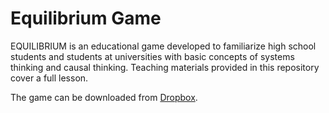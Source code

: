 # Equilibrium Game

EQUILIBRIUM is an educational game developed to familiarize high school students and students at universities with basic concepts of systems thinking and causal thinking. 
Teaching materials provided in this repository cover a full lesson.

The game can be downloaded from <a href="https://bit.ly/2PLYWi4" target="_blank">Dropbox</a>. 
